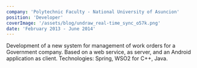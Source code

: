 ```yaml
---
company: 'Polytechnic Faculty - National University of Asuncion'
position: 'Developer'
coverImage: '/assets/blog/undraw_real-time_sync_o57k.png'
date: 'February 2013 - June 2014'
---
```


Development of a new system for management of work orders for a Government company. Based on a web service, as server, and an Android application as client.
Technologies: Spring, WSO2 for C++, Java.
